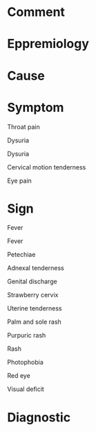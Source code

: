 # Comment

# Eppremiology

# Cause

# Symptom

Throat pain

Dysuria

Dysuria

Cervical motion tenderness

Eye pain

# Sign

Fever

Fever

Petechiae

Adnexal tenderness

Genital discharge

Strawberry cervix

Uterine tenderness

Palm and sole rash

Purpuric rash

Rash

Photophobia

Red eye

Visual deficit

# Diagnostic
